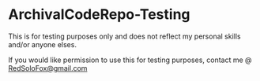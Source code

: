 # ArchivalCodeRepo-Testing
This is for testing purposes only and does not reflect my personal skills and/or anyone elses.

If you would like permission to use this for testing purposes, contact me @ RedSoloFox@gmail.com
